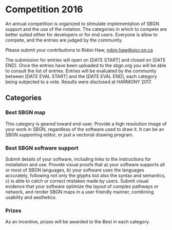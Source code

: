 # Competition 2016

An annual competition is organized to stimulate implementation of SBGN support and the use of the notation. The categories in which to compete are better suited either for developers or for end users. Everyone is allow to compete, and the entries are judged by the community.

Please submit your contributions to Robin Haw, robin.haw@oicr.on.ca

The submission for entries will open on [DATE START] and closed on [DATE END]. Once the entries have been uploaded to the sbgn.org you will be able to consult the list of entries. Entries will be evaluated by the community between [DATE EVAL START] and the [DATE EVAL END], each category being subjected to a vote. Results were disclosed at HARMONY 2017.

## Categories

### Best SBGN map

This category is geared toward end-user. Provide a high resolution
image of your work in SBGN, regardless of the software used to draw it.
It can be an SBGN supporting editor, or just a vectorial drawing program.

### Best SBGN software support

Submit details of your software, including links to the instructions
for installation and use. Provide visual proofs that a) your software
supports all or most of SBGN languages, b) your software uses the
languages accurately, following not only the glyphs but also the syntax
and semantics, c) is able to catch or correct mistakes made by
users. Submit visual evidence that your software optimize the layout of
complex pathways or network, and render SBGN maps in a user friendly
manner, combining usability and aesthetics.

### Prizes
As an incentive, prizes will be awarded to the Best in each category.
